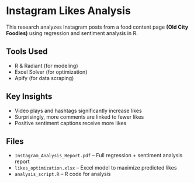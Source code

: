 # Instagram Likes Analysis 

This research analyzes Instagram posts from a food content page **(Old City Foodies)** using regression and sentiment analysis in R.

##  Tools Used
- R & Radiant (for modeling)
- Excel Solver (for optimization)
- Apify (for data scraping)

## Key Insights
- Video plays and hashtags significantly increase likes
- Surprisingly, more comments are linked to fewer likes
- Positive sentiment captions receive more likes

## Files
- `Instagram_Analysis_Report.pdf` – Full regression + sentiment analysis report
- `likes_optimization.xlsx` – Excel model to maximize predicted likes
- `analysis_script.R` – R code for analysis


